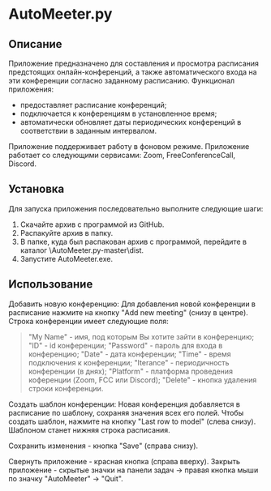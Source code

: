 # AutoMeeter.py

## Описание

Приложение предназначено для составления и просмотра расписания предстоящих онлайн-конференций, а также автоматического входа на эти конференции согласно заданному расписанию.
Функционал приложения:
- предоставляет расписание конференций;
- подключается к конференциям в установленное время;
- автоматически обновляет даты периодических конференций в соответствии в заданным интервалом.

Приложение поддерживает работу в фоновом режиме.
Приложение работает со следующими сервисами: Zoom, FreeConferenceCall, Discord.


## Установка

Для запуска приложения последовательно выполните следующие шаги:
1. Скачайте архив с программой из GitHub.
2. Распакуйте архив в папку.
3. В папке, куда был распакован архив с программой, перейдите в каталог \AutoMeeter.py-master\dist.
4. Запустите AutoMeeter.exe.


## Использование

Добавить новую конференцию:
Для добавления новой конференции в расписание нажмите на кнопку "Add new meeting" (снизу в центре).
Строка конференции имеет следующие поля:
  > "My Name" - имя, под которым Вы хотите зайти в конференцию;
  > "ID" - id конференции;
  > "Password" - пароль для входа в конференцию;
  > "Date" - дата конференции;
  > "Time" - время подключения к конференции;
  > "Iterance" - периодичность конференции (в днях);
  > "Platform" - платформа проведения коференции (Zoom, FCC или Discord);
  > "Delete" - кнопка удаления строки конференции.

Создать шаблон конференции:
Новая конференция добавляется в расписание по шаблону, сохраняя значения всех его полей. Чтобы создать шаблон, нажмите на кнопку "Last row to model" (слева снизу). Шаблоном станет нижняя строка расписания.

Сохранить изменения - кнопка "Save" (справа снизу).

Свернуть приложение - красная кнопка (справа вверху).
Закрыть приложение - скрытые значки на панели задач -> правая кнопка мыши по значку "AutoMeeter" -> "Quit".
